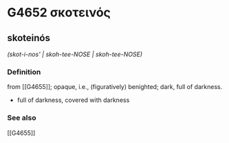 # G4652 σκοτεινός

## skoteinós

_(skot-i-nos' | skoh-tee-NOSE | skoh-tee-NOSE)_

### Definition

from [[G4655]]; opaque, i.e., (figuratively) benighted; dark, full of darkness.

- full of darkness, covered with darkness

### See also

[[G4655]]

